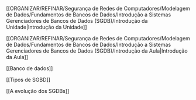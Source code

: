 [[ORGANIZAR/REFINAR/Segurança de Redes de Computadores/Modelagem de Dados/Fundamentos de Bancos de Dados/Introdução a Sistemas Gerenciadores de Bancos de Dados (SGDB)/Introdução da Unidade|Introdução da Unidade]]

[[ORGANIZAR/REFINAR/Segurança de Redes de Computadores/Modelagem de Dados/Fundamentos de Bancos de Dados/Introdução a Sistemas Gerenciadores de Bancos de Dados (SGDB)/Introdução da Aula|Introdução da Aula]]

[[Banco de dados]]

[[Tipos de SGBD]]

[[A evolução dos SGDBs]]